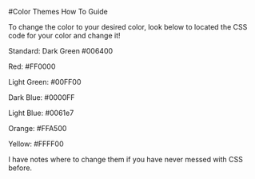 #Color Themes How To Guide

To change the color to your desired color, look below to located the CSS code for your color and change it!

Standard: Dark Green #006400

Red: #FF0000

Light Green: #00FF00

Dark Blue: #0000FF

Light Blue: #0061e7


Orange: #FFA500

Yellow: #FFFF00

I have notes where to change them if you have never messed with CSS before. 
